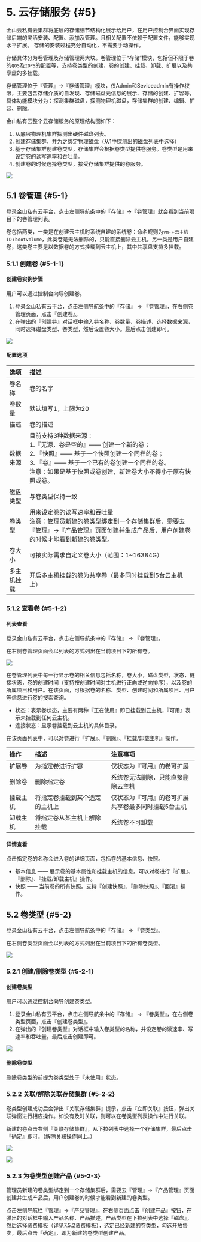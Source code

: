 # 5. 云存储服务 {#5}

金山云私有云集群将底层的存储细节结构化展示给用户，在用户控制台界面实现存储后端的灵活安装、配置、添加及管理。且相关配置不依赖于配置文件，能够实现水平扩展。 存储的安装过程充分自动化，不需要手动操作。

存储具体分为卷管理及存储管理两大块。卷管理位于“存储”模块，包括但不限于卷的`QOS`及`IOPS`的配置等，支持卷类型的创建，卷的创建、挂载、卸载、扩展以及共享盘的多挂载。

存储管理位于『管理』->『存储管理』模块，仅Admin和Seviceadmin有操作权限，主要包含存储介质的自发现、存储磁盘元信息的展示、存储的创建、扩容等，具体功能模块分为：探测集群磁盘，探测物理机磁盘，存储集群的创建、编辑、扩容、删除。

金山私有云整个云存储服务的原理结构图如下：
1. 从底层物理机集群探测出硬件磁盘列表。
2. 创建存储集群，并为之绑定物理磁盘（从1中探测出的磁盘列表中选择）
3. 基于存储集群创建卷类型，存储集群会根据卷类型提供卷服务。卷类型是用来设定卷的读写速率和吞吐量。
4. 创建卷的时候选择卷类型，接受存储集群提供的卷服务。

![](/assets/存储服务原理结构图.png)

## 5.1 卷管理 {#5-1}

登录金山私有云平台，点击左侧导航条中的『存储』->『卷管理』就会看到当前项目下的卷管理列表。

卷包括两类，一类是在创建云主机时系统自建的系统卷：命名规则为`vm-`+`云主机	ID`+`bootvolume`，此类卷是无法删除的，只能直接删除云主机。另一类是用户自建卷，这类卷主要是以数据卷的方式挂载到云主机上，其中共享盘支持多挂载。

### 5.1.1 创建卷 {#5-1-1}

#### 创建卷实例步骤

用户可以通过控制台向导创建卷。

1. 登录金山私有云平台，点击左侧导航条中的『存储』 -> 『卷管理』，在右侧卷管理页面，点击『创建卷』。
2. 在弹出的『创建卷』对话框中输入卷名称、卷数量、卷描述、选择数据来源，同时选择磁盘类型、卷类型，然后设置卷大小。最后点击创建即可。

![](/assets/创建卷.png)

#### 配置选项

| 选项 | 描述 |
| :--- | :--- |
| 卷名称 | 卷的名字 |
| 卷数量 | 默认填写1，上限为20 |
| 描述 | 卷的描述 |
| 数据来源 | 目前支持3种数据来源：<br/>1.『无源，卷是空的』—— 创建一个新的卷；<br/>2. 『快照』—— 基于一个快照创建一个同样的卷；<br/>3. 『卷』—— 基于一个已有的卷创建一个同样的卷。<br/>注意：如果是基于快照或卷创建，新建卷大小不得小于原有快照或卷。 |
| 磁盘类型 | 与卷类型保持一致 |
| 卷类型 | 用来设定卷的读写速率和吞吐量<br/>注意：管理员新建的卷类型绑定到一个存储集群后，需要去『管理』->『产品管理』页面创建并生成产品后，用户创建卷的时候才能看到新建的卷类型。|
| 卷大小 | 可按实际需求自定义卷大小（范围：1~16384G） |
| 多主机挂载 | 开启多主机挂载的卷为共享卷（最多同时挂载到5台云主机上） |

### 5.1.2 查看卷 {#5-1-2}

#### 列表查看

登录金山私有云平台，点击左侧导航条中的『存储』 -> 『卷管理』。

在右侧卷管理页面会以列表的方式列出在当前项目下的所有卷。

![](/assets/卷列表.png)

在卷管理列表中每一行显示卷的相关信息包括名称，卷大小，磁盘类型，状态，链接状态，卷的创建时间（支持按创建时间对主机进行正向或逆向排序），以及卷的所属项目和用户。在该页面，可根据卷的名称、类型、创建时间和所属项目、用户等信息进行卷的搜索查询。

- 状态：表示卷状态，主要有两种『正在使用』即已挂载到云主机，『可用』表示未挂载到任何云主机。
- 连接状态：显示卷挂载到云主机的具体目录。

在该页面列表中，可以对卷进行『扩展』、『删除』、『挂载/卸载主机』操作。

| 操作 | 描述 | 注意事项 |
| :--- | :--- | :--- |
| 扩展卷 | 为指定卷进行扩容 | 仅状态为『可用』的卷可扩展 |
| 删除卷 | 删除指定卷 | 系统卷无法删除，只能直接删除云主机 |
| 挂载主机 | 将指定卷挂载到某个选定的主机上 | 仅状态为『可用』的卷可扩展<br/>共享卷最多同时挂载5台主机 |
| 卸载主机 | 将指定卷从某主机上解除挂载 | 系统卷不可卸载 |

#### 详情查看

点击指定卷的名称会进入卷的详细页面，包括卷的基本信息、快照。

- 基本信息 —— 展示卷的基本属性和挂载主机的信息。可以对卷进行『扩展』、『删除』、『挂载/卸载主机』操作。
- 快照 —— 当前卷的所有快照。支持『创建快照』、『删除快照』、『回滚』操作。

## 5.2 卷类型 {#5-2}

登录金山私有云平台，点击左侧导航条中的『存储』 -> 『卷类型』。

在右侧卷类型页面会以列表的方式列出在当前项目下的所有卷类型。

![](/assets/卷类型.png)

### 5.2.1 创建/删除卷类型 {#5-2-1}

#### 创建卷类型

用户可以通过控制台向导创建卷类型。

1. 登录金山私有云平台，点击左侧导航条中的『存储』 -> 『卷类型』，在右侧卷类型页面，点击『创建卷类型』。
2. 在弹出的『创建卷类型』对话框中输入卷类型的名称，并设定卷的读速率、写速率和吞吐量。最后点击创建即可。

![](/assets/创建卷类型.png)

#### 删除卷类型

删除卷类型的前提为卷类型处于『未使用』状态。

### 5.2.2 关联/解除关联存储集群 {#5-2-2}

卷类型创建成功后会弹出『关联存储集群』提示，点击『立即关联』按钮，弹出关联弹窗进行相应操作。如没有及时关联，则可以在卷类型列表操作中进行关联。

新建的卷点击右侧『关联存储集群』，从下拉列表中选择一个存储集群，最后点击『确定』即可。（解除关联操作同上。）

![](/assets/关联提示.png)

![](/assets/关联存储集群.png)

### 5.2.3 为卷类型创建产品 {#5-2-3}

管理员新建的卷类型绑定到一个存储集群后，需要去『管理』->『产品管理』页面创建并生成产品后，用户创建卷的时候才能看到新建的卷类型。

点击左侧导航栏『管理』->『产品管理』，在右侧页面点击『创建产品』按钮，在弹出的对话框中输入产品名称、产品描述，产品类型在下拉列表中选择『磁盘』，然后选择资费模板（详见7.5.2资费模板），选定已经新建的卷类型，勾选开放售卖，最后点击『确定』，即为新建的卷类型创建产品。













